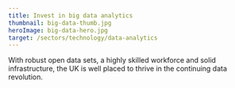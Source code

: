 ```yaml
---
title: Invest in big data analytics
thumbnail: big-data-thumb.jpg
heroImage: big-data-hero.jpg
target: /sectors/technology/data-analytics
---
```


With robust open data sets, a highly skilled workforce and solid infrastructure, the UK is well placed to thrive in the continuing data revolution.